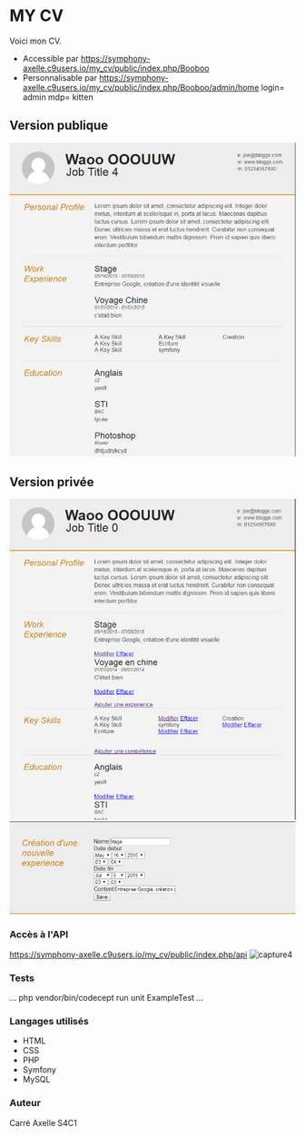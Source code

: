 # MY CV
Voici mon CV.
* Accessible par https://symphony-axelle.c9users.io/my_cv/public/index.php/Booboo
* Personnalisable par https://symphony-axelle.c9users.io/my_cv/public/index.php/Booboo/admin/home
    login= admin    mdp= kitten

## Version publique
![capture](https://github.com/alyaka/my_cv/blob/master/public/Capture.PNG?raw=true "capture")
## Version privée 
![capture2](https://github.com/alyaka/my_cv/blob/master/public/Capture2.PNG?raw=true "capture2")
![capture3](https://github.com/alyaka/my_cv/blob/master/public/Capture3.PNG?raw=true "capture3")

### Accès à l'API
https://symphony-axelle.c9users.io/my_cv/public/index.php/api
![capture4](/my_cv/public/Capture4.PNG "capture4")

### Tests
...
php vendor/bin/codecept run unit ExampleTest
...

### Langages utilisés
* HTML
* CSS
* PHP
* Symfony
* MySQL

### Auteur
Carré Axelle S4C1